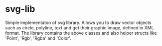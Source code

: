 # svg-lib
Simple implementaton of svg library. Allows you to draw vector objects such as circle, polyline, text and get their graphic image, defined in XML format. 
The library contains the above classes and also helper structs like 'Point', 'Rgb', 'Rgba' and 'Color'.
